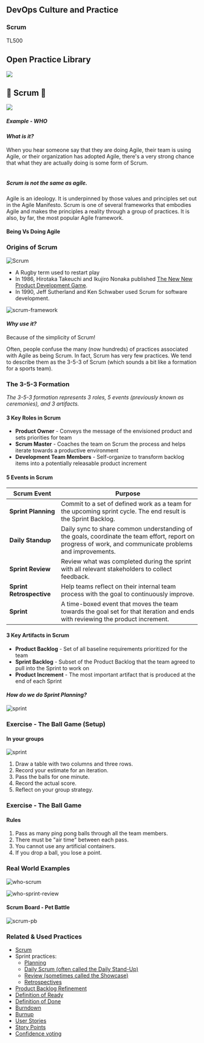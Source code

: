 <!-- .slide: data-background-image="images/RH_NewBrand_Background.png" -->
## DevOps Culture and Practice <!-- {.element: class="course-title"} -->
### Scrum <!-- {.element: class="title-color"} -->
TL500 <!-- {.element: class="title-color"} -->



<!-- .slide: data-background-size="stretch" data-background-image="images/opl-logo.png", class="white-style" -->
<div class="r-stack">
<div class="fragment fade-out" data-fragment-index="0" >
  <h2>Open Practice Library</h2>
  <img src="images/opl-complete.png">
</div>
<div class="fragment current-visible" data-fragment-index="0" >
  <h2>🤼 Scrum 🏉</h2>
  <a target="_blank" href="https://openpracticelibrary.com/practice/iteration-planning/">
  <img src="images/opl-delivery.png">
  </a>
</div>
</div>



##### Example - WHO<!-- .element: class="title-bottom-left" -->
<!-- .slide: data-background-size="contain" data-background-image="images/scrum/who-scrum.png", class="white-style" -->



#### _What is it?_
When you hear someone say that they are doing Agile, their team is using Agile, or their organization has adopted Agile, there's a very strong chance that what they are actually doing is some form of Scrum. <!--{.element: style="font-size: smaller; font-weight: 100;"} -->
</br></br>

##### Scrum is not the same as agile. 
Agile is an ideology. It is underpinned by those values and principles set out in the Agile Manifesto. Scrum is one of several frameworks that embodies Agile and makes the principles a reality through a group of practices. It is also, by far, the most popular Agile framework. <!--{.element: style="font-size: smaller; font-weight: 100;"} -->



#### Being Vs Doing Agile <!-- .element: class="title-bottom-left" -->
<!-- .slide: data-background-size="contain" data-background-image="images/scrum/being-vs-doing.png", class="white-style" -->



### Origins of Scrum
![Scrum](images/scrum/scrum.jpg) <!-- {.element: class="inline-image"} -->
* A Rugby term used to restart play
* In 1986, Hirotaka Takeuchi and Ikujiro Nonaka published [The New New Product Development Game](https://hbr.org/1986/01/the-new-new-product-development-game).
* In 1990, Jeff Sutherland and Ken Schwaber used Scrum for software development.



![scrum-framework](images/scrum/scrum-framework.png)<!-- .element: class="image-no-shadow image-full-width " -->



#### _Why use it?_
Because of the simplicity of Scrum!
</br>

Often, people confuse the many (now hundreds) of practices associated with Agile as being Scrum. In fact, Scrum has very few practices. We tend to describe them as the 3-5-3 of Scrum (which sounds a bit like a formation for a sports team). <!--{.element: style="font-size: smaller; font-weight: 100;"} -->



### The 3-5-3 Formation 
_The 3-5-3 formation represents 3 roles, 5 events (previously known as ceremonies), and 3 artifacts._



#### 3 Key Roles in Scrum
* **Product Owner** - Conveys the message of the envisioned product and sets priorities for team
* **Scrum Master** - Coaches the team on Scrum the process and helps iterate towards a productive environment
* **Development Team Members** - Self-organize to transform backlog items into a potentially releasable product increment



#### 5 Events in Scrum
| Scrum Event | Purpose |
| --- | --- |
| **Sprint Planning** | Commit to a set of defined work as a team for the upcoming sprint cycle. The end result is the Sprint Backlog. |
| **Daily Standup** | Daily sync to share common understanding of the goals, coordinate the team effort, report on progress of work, and communicate problems and improvements. |
| **Sprint Review** | Review what was completed during the sprint with all relevant stakeholders to collect feedback. |
| **Sprint Retrospective** | Help teams reflect on their internal team process with the goal to continuously improve. |
| **Sprint** | A time-boxed event that moves the team towards the goal set for that iteration and ends with reviewing the product increment. |



#### 3 Key Artifacts in Scrum
* **Product Backlog** - Set of all baseline requirements prioritized for the team
* **Sprint Backlog** - Subset of the Product Backlog that the team agreed to pull into the Sprint to work on
* **Product Increment** - The most important artifact that is produced at the end of each Sprint



#### _How do we do Sprint Planning?_
![sprint](images/scrum/sprint-board.png)<!-- .element: class="image-no-shadow image-full-width " -->



### Exercise - The Ball Game (Setup)

#### In your groups
![sprint](images/scrum/estimate-actual.png)<!-- .element: class="inline-image" -->
1. Draw a table with two columns and three rows.
2. Record your estimate for an iteration.
3. Pass the balls for one minute.
4. Record the actual score.
5. Reflect on your group strategy.



### Exercise - The Ball Game 
#### Rules
1. Pass as many ping pong balls through all the team members.
2. There must be "air time" between each pass.
3. You cannot use any artificial containers.
4. If you drop a ball, you lose a point.



### Real World Examples 
![who-scrum](images/scrum/who-scrum.png)<!-- .element: class="image-no-shadow image-full-width " -->



![who-sprint-review](images/scrum/who-sprint-review.png)<!-- .element: class="image-no-shadow image-full-width " -->



#### Scrum Board - Pet Battle
![scrum-pb](images/scrum/scrum-pb.png)<!-- .element: class="image-no-shadow image-full-width " -->



<!-- .slide: data-background-image="images/book-background.jpeg", class="black-style"  data-background-opacity="0.3" -->
### Related & Used Practices
- [Scrum](https://openpracticelibrary.com/practice/scrum/)
- Sprint practices:
  - [Planning](https://openpracticelibrary.com/practice/iteration-planning/)
  - [Daily Scrum (often called the Daily Stand-Up)](https://openpracticelibrary.com/practice/daily-standup/)
  - [Review (sometimes called the Showcase)](https://openpracticelibrary.com/practice/showcase/)
  - [Retrospectives](https://openpracticelibrary.com/practice/retrospectives/)
- [Product Backlog Refinement](https://openpracticelibrary.com/practice/backlog-refinement)
- [Definition of Ready](https://openpracticelibrary.com/practice/definition-of-ready/)
- [Definition of Done](https://openpracticelibrary.com/practice/definition-of-done)
- [Burndown](https://openpracticelibrary.com/practice/burndown/)
- [Burnup](https://openpracticelibrary.com/practice/)
- [User Stories](https://openpracticelibrary.com/practice/user-story-mapping)
- [Story Points](https://openpracticelibrary.com/practice/)
- [Confidence voting](https://openpracticelibrary.com/practice/confidence-voting)
